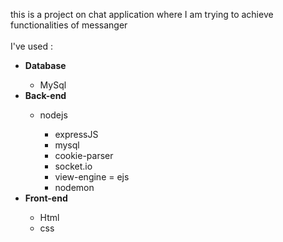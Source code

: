 this is a project on chat application where I am  trying to achieve functionalities of messanger <br>
<br>I've used :
<ul>
  <li><strong>Database</strong></li>
  <ul>
    <li>MySql</li>
</ul>
  <li><strong>Back-end</strong></li>
  <ul>
      <li>  nodejs</li>
  <ul>
    <li>expressJS</li>
    <li>mysql</li>
    <li>cookie-parser</li>
    <li>socket.io</li>
    <li>view-engine = ejs</li>
    <li>nodemon</li>
  </ul>
  </ul>
  <li><strong>Front-end</strong></li>
  <ul>
  <li>Html</li>
  <li>css</li>
  </ul>
</ul>
